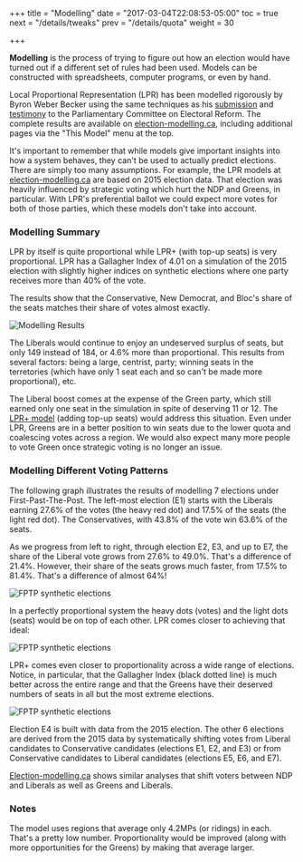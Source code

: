+++
title = "Modelling"
date = "2017-03-04T22:08:53-05:00"
toc = true
next = "/details/tweaks"
prev = "/details/quota"
weight = 30

+++

**Modelling** is the process of trying to figure out how an election would have turned
out if a different set of rules had been used.  Models can be constructed with 
spreadsheets, computer programs, or even by hand.

Local Proportional Representation (LPR) has been modelled rigorously by Byron
Weber Becker using the same techniques as his 
[submission](http://www.parl.gc.ca/Content/HOC/Committee/421/ERRE/Brief/BR8454480/br-external/BeckerByronWeber-e.pdf) and 
[testimony](http://www.parl.gc.ca/HousePublications/Publication.aspx?Language=e&Mode=1&Parl=42&Ses=1&DocId=8514261) 
to the Parliamentary Committee on Electoral Reform.  The complete results are available
on [election-modelling.ca](http://election-modelling.ca/LPR_no_topup/index.html),
including additional pages via the "This Model" menu at the top.

It's important to remember that while models give important insights into how a system
behaves, they can't be used to actually predict elections.  There are simply too many
assumptions.  For example, the LPR models at 
[election-modelling.ca](http://election-modelling.ca/LPR_no_topup/index.html) are based
on 2015 election data.  That election was heavily influenced by strategic voting which
hurt the NDP and Greens, in particular.  With LPR's preferential ballot we could expect 
more votes for both of those parties, which these models don't take into account.


### Modelling Summary

LPR by itself is quite proportional while LPR+ (with top-up seats) is very proportional.
LPR has a Gallagher Index of 4.01 on a simulation of the 2015 election with slightly
higher indices on synthetic elections where one party receives more than 40% of the vote.

The results show that the Conservative, New Democrat, and Bloc's share of the seats matches
their share of votes almost exactly. 

![Modelling Results](/static/modelling-results.png)

The Liberals would continue to enjoy an undeserved
surplus of seats, but only 149 instead of 184, or 4.6% more than proportional.  This results 
from several factors: being a large, centrist, party; winning seats in the terretories (which
have only 1 seat each and so can't be made more proportional), etc.

The Liberal boost comes at the expense of the Green party, which still earned only one seat
in the simulation in spite of deserving 11 or 12.  The 
[LPR+ model](http://election-modelling.ca/LPR_with_topups/index.html) (adding top-up seats) would
address this situation.  Even under LPR, Greens are in a better position to win seats 
due to the lower quota and coalescing votes across a region.  We would also expect many
more people to vote Green once strategic voting is no longer an issue.

### Modelling Different Voting Patterns

The following graph illustrates the results of modelling 7 elections under First-Past-The-Post.
The left-most election (E1) starts with the Liberals earning 27.6% of the votes (the heavy red
dot) and 17.5% of the seats (the light red dot).  The Conservatives, 
with 43.8% of the vote win 63.6% of the seats.

As we progress from left to right, through election E2, E3, and up to E7, the share of the
Liberal vote grows from 27.6% to 49.0%.  That's a difference of 21.4%.  However, their share
of the seats grows much faster, from 17.5% to 81.4%.  That's a difference of almost 64%!

![FPTP synthetic elections](/static/voteswing-fptp.png)

In a perfectly proportional system the heavy dots (votes) and the light dots (seats) would
be on top of each other.  LPR comes closer to achieving that ideal:

![FPTP synthetic elections](/static/voteswing-lpr.png)

LPR+ comes even closer to proportionality across a wide range of elections.  Notice, in 
particular, that the Gallagher Index (black dotted line) is much better across the
entire range and that the Greens have their deserved numbers of seats in all but the
most extreme elections.

![FPTP synthetic elections](/static/voteswing-lpr+.png)

Election E4 is built with data from the 2015 election.  The other 6 elections are
derived from the 2015 data by systematically shifting votes from Liberal candidates
to Conservative candidates (elections E1, E2, and E3) or from Conservative
candidates to Liberal candidates (elections E5, E6, and E7).

[Election-modelling.ca](election-modelling.ca) shows similar analyses that shift
voters between NDP and Liberals as well as Greens and Liberals.

### Notes

The model uses regions that average only 4.2MPs (or ridings) in each.  That's a pretty low
number.  Proportionality would be improved (along with more opportunities for the Greens)
by making that average larger.